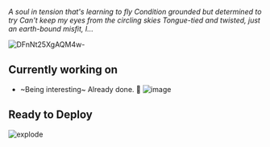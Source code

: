 *A soul in tension that's learning to fly
Condition grounded but determined to try
Can't keep my eyes from the circling skies
Tongue-tied and twisted, just an earth-bound misfit, I...*

![DFnNt25XgAQM4w-](https://user-images.githubusercontent.com/932785/111706428-ac863000-8818-11eb-8dd1-e658edc12b4d.jpg)


## Currently working on

 - ~Being interesting~ Already done. 🧐
![image](https://user-images.githubusercontent.com/932785/111412973-c2c6ab80-86b3-11eb-8649-59da29d00363.png)

## Ready to Deploy

![explode](https://media.giphy.com/media/5eM4x8fxZNzPO/giphy.gif)

